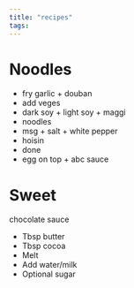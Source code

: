 ```yaml
---
title: "recipes"
tags: 
---
```


# Noodles
- fry garlic + douban
- add veges
- dark soy + light soy + maggi
- noodles
- msg + salt + white pepper
- hoisin
- done
- egg on top + abc sauce

# Sweet
chocolate sauce
- Tbsp butter
- Tbsp cocoa
- Melt
- Add water/milk
- Optional sugar

